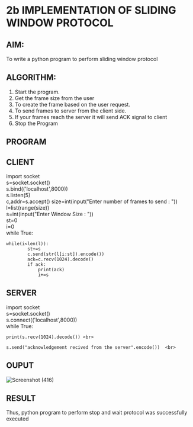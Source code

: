# 2b IMPLEMENTATION OF SLIDING WINDOW PROTOCOL
## AIM:
To write a python program to perform sliding window protocol 

## ALGORITHM:
1. Start the program.
2. Get the frame size from the user
3. To create the frame based on the user request.
4. To send frames to server from the client side.
5. If your frames reach the server it will send ACK signal to client
6. Stop the Program
## PROGRAM
 ## CLIENT 
import socket <br>
s=socket.socket() <br>
s.bind(('localhost',8000)) <br>
s.listen(5) <br>
c,addr=s.accept() 
size=int(input("Enter number of frames to send : "))<br>
l=list(range(size)) <br>
s=int(input("Enter Window Size : ")) <br>
st=0 <br>
i=0 <br>
while True: 

    while(i<len(l)): 
            st+=s         
            c.send(str(l[i:st]).encode())          
            ack=c.recv(1024).decode()         
            if ack:            
                print(ack)               
                i+=s
 ## SERVER
  
import socket <br>
s=socket.socket() <br>
s.connect(('localhost',8000)) <br>
while True:    <br>

    print(s.recv(1024).decode()) <br>
    
    s.send("acknowledgement recived from the server".encode())  <br>
    
## OUPUT
![Screenshot (416)](https://github.com/user-attachments/assets/bb8bc4f7-b1ab-488f-b782-20853968e49e)

## RESULT
Thus, python program to perform stop and wait protocol was successfully executed

